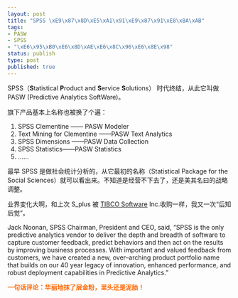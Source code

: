 ```yaml
--- 
layout: post
title: "SPSS \xE9\x87\x8D\xE5\xA1\x91\xE9\x87\x91\xE8\xBA\xAB"
tags: 
- PASW
- SPSS
- "\xE6\x95\xB0\xE6\x8D\xAE\xE6\x8C\x96\xE6\x8E\x98"
status: publish
type: post
published: true
---
```

SPSS（<strong>S</strong>tatistical <strong>P</strong>roduct and <strong>S</strong>ervice <strong>S</strong>olutions） 时代终结，从此它叫做 PASW (Predictive Analytics SoftWare)。

旗下产品基本上名称也被换了个遍：
<ol>
	<li>SPSS Clementine —— PASW Modeler</li>
	<li>Text Mining for Clementine ——PASW Text Analytics</li>
	<li>SPSS Dimensions ——PASW Data Collection</li>
	<li>SPSS Statistics——PASW Statistics</li>
	<li>……</li>
</ol>
最早 SPSS 是做社会统计分析的，从它最初的名称（Statistical Package for the Social Sciences）就可以看出来。不知道是经营不下去了，还是美其名曰的战略调整。

业界变化大啊，和上次 S_plus 被 <a href="http://en.wikipedia.org/wiki/TIBCO_Software">TIBCO Software</a> Inc.收购一样，我又一次“后知后觉”。

Jack Noonan, SPSS Chairman, President and CEO, said, “SPSS is the only predictive analytics vendor to deliver the depth and breadth of software to capture customer feedback, predict behaviors and then act on the results by improving business processes. With important and valued feedback from customers, we have created a new, over–arching product portfolio name that builds on our 40 year legacy of innovation, enhanced performance, and robust deployment capabilities in Predictive Analytics.”

<strong><span style="color: #ff6600;">一句话评论：华丽地抹了层金粉，里头还是泥胎！</span></strong>
